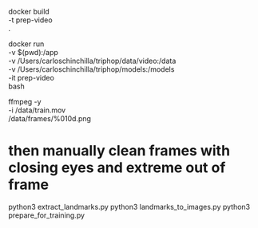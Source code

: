 docker build \
    -t prep-video \
    .

docker run \
    -v $(pwd):/app \
    -v /Users/carloschinchilla/triphop/data/video:/data \
    -v /Users/carloschinchilla/triphop/models:/models \
    -it prep-video \
    bash

ffmpeg -y \
    -i /data/train.mov \
    /data/frames/%010d.png

# then manually clean frames with closing eyes and extreme out of frame

python3 extract_landmarks.py
python3 landmarks_to_images.py
python3 prepare_for_training.py
